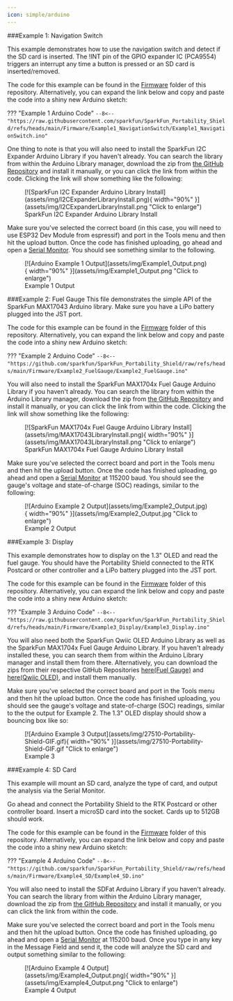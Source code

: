 ```yaml
---
icon: simple/arduino
---
```


###Example 1: Navigation Switch

This example demonstrates how to use the navigation switch and detect if the SD card is inserted. The !INT pin of the GPIO expander IC (PCA9554) triggers an interrupt any time a button is pressed or an SD card is inserted/removed.

The code for this example can be found in the [Firmware](../Firmware/Example1_NavigationSwitch/) folder of this repository. Alternatively, you can expand the link below and copy and paste the code into a shiny new Arduino sketch: 

??? "Example 1 Arduino Code"
	```
	--8<-- "https://raw.githubusercontent.com/sparkfun/SparkFun_Portability_Shield/refs/heads/main/Firmware/Example1_NavigationSwitch/Example1_NavigationSwitch.ino"
	```


One thing to note is that you will also need to install the SparkFun I2C Expander Arduino Library if you haven't already. You can search the library from within the Arduino Library manager, download the zip from [the GitHub Repository](https://github.com/sparkfun/SparkFun_I2C_Expander_Arduino_Library/archive/refs/heads/main.zip) and install it manually, or you can click the link from within the code. Clicking the link will show something like the following: 

<figure markdown>
[![SparkFun I2C Expander Arduino Library Install](assets/img/I2CExpanderLibraryInstall.png){ width="90%" }](assets/img/I2CExpanderLibraryInstall.png "Click to enlarge")
<figcaption markdown>SparkFun I2C Expander Arduino Library Install</figcaption>
</figure>



Make sure you've selected the correct board (in this case, you will need to use ESP32 Dev Module from espressif) and port in the Tools menu and then hit the upload button. Once the code has finished uploading, go ahead and open a [Serial Monitor](https://learn.sparkfun.com/tutorials/terminal-basics). You should see something similar to the following. 

<figure markdown>
[![Arduino Example 1 Output](assets/img/Example1_Output.png){ width="90%" }](assets/img/Example1_Output.png "Click to enlarge")
<figcaption markdown>Example 1 Output</figcaption>
</figure>


###Example 2: Fuel Gauge
This file demonstrates the simple API of the SparkFun MAX17043 Arduino library. Make sure you have a LiPo battery plugged into the JST port. 

The code for this example can be found in the [Firmware](../Firmware/Example2_FuelGauge/) folder of this repository. Alternatively, you can expand the link below and copy and paste the code into a shiny new Arduino sketch: 

??? "Example 2 Arduino Code"
    ```
    --8<-- "https://github.com/sparkfun/SparkFun_Portability_Shield/raw/refs/heads/main/Firmware/Example2_FuelGauge/Example2_FuelGauge.ino"
    ```

You will also need to install the SparkFun MAX1704x Fuel Gauge Arduino Library if you haven't already. You can search the library from within the Arduino Library manager, download the zip from [the GitHub Repository](https://github.com/sparkfun/SparkFun_MAX1704x_Fuel_Gauge_Arduino_Library/archive/refs/heads/main.zip) and install it manually, or you can click the link from within the code. Clicking the link will show something like the following: 
 

<figure markdown>
[![SparkFun MAX1704x Fuel Gauge Arduino Library Install](assets/img/MAX17043LibraryInstall.png){ width="90%" }](assets/img/MAX17043LibraryInstall.png "Click to enlarge")
<figcaption markdown>SparkFun MAX1704x Fuel Gauge Arduino Library Install</figcaption>
</figure>


Make sure you've selected the correct board and port in the Tools menu and then hit the upload button. Once the code has finished uploading, go ahead and open a [Serial Monitor](https://learn.sparkfun.com/tutorials/terminal-basics) at 115200 baud. You should see the gauge's voltage and state-of-charge (SOC) readings, similar to the following: 

<figure markdown>
[![Arduino Example 2 Output](assets/img/Example2_Output.jpg){ width="90%" }](assets/img/Example2_Output.jpg "Click to enlarge")
<figcaption markdown>Example 2 Output</figcaption>
</figure>



###Example 3: Display

This example demonstrates how to display on the 1.3" OLED and read the fuel gauge. You should have the Portability Shield connected to the RTK Postcard or other controller and a LiPo battery plugged into the JST port. 

The code for this example can be found in the [Firmware](../Firmware/Example3_Display/) folder of this repository. Alternatively, you can expand the link below and copy and paste the code into a shiny new Arduino sketch: 

??? "Example 3 Arduino Code"
	```
	--8<-- "https://raw.githubusercontent.com/sparkfun/SparkFun_Portability_Shield/refs/heads/main/Firmware/Example3_Display/Example3_Display.ino"
	```

You will also need both the SparkFun Qwiic OLED Arduino Library as well as the SparkFun MAX1704x Fuel Gauge Arduino Library. If you haven't already installed these, you can search them from within the Arduino Library manager and install them from there. Alternatively, you can download the zips from their respective GitHub Repositories [here(Fuel Gauge)](https://github.com/sparkfun/SparkFun_MAX1704x_Fuel_Gauge_Arduino_Library/archive/refs/heads/main.zip) and [here(Qwiic OLED)](https://github.com/sparkfun/SparkFun_Qwiic_OLED_Arduino_Library/archive/refs/heads/main.zip), and install them manually. 


Make sure you've selected the correct board and port in the Tools menu and then hit the upload button. Once the code has finished uploading, you should see the gauge's voltage and state-of-charge (SOC) readings, similar to the the output for Example 2. 
The 1.3" OLED display should show a bouncing box like so: 


<figure markdown>
[![Arduino Example 3 Output](assets/img/27510-Portability-Shield-GIF.gif){ width="90%" }](assets/img/27510-Portability-Shield-GIF.gif "Click to enlarge")
<figcaption markdown>Example 3</figcaption>
</figure>




###Example 4: SD Card

This example will mount an SD card, analyze the type of card, and output the analysis via the Serial Monitor. 

Go ahead and connect the Portability Shield to the RTK Postcard or other controller board. Insert a microSD card into the socket. Cards up to 512GB should work.

The code for this example can be found in the [Firmware](../Firmware/Example4_SD/) folder of this repository. Alternatively, you can expand the link below and copy and paste the code into a shiny new Arduino sketch: 

??? "Example 4 Arduino Code"
	```
	--8<-- "https://github.com/sparkfun/SparkFun_Portability_Shield/raw/refs/heads/main/Firmware/Example4_SD/Example4_SD.ino"
	```



You will also need to install the SDFat Arduino Library if you haven't already. You can search the library from within the Arduino Library manager, download the zip from [the GitHub Repository](https://github.com/sparkfun/SparkFun_Qwiic_OLED_Arduino_Library/archive/refs/heads/main.zip) and install it manually, or you can click the link from within the code. 
 

Make sure you've selected the correct board and port in the Tools menu and then hit the upload button. Once the code has finished uploading, go ahead and open a [Serial Monitor](https://learn.sparkfun.com/tutorials/terminal-basics) at 115200 baud. Once you type in any key in the Message Field and send it, the code will analyze the SD card and output something similar to the following: 

<figure markdown>
[![Arduino Example 4 Output](assets/img/Example4_Output.png){ width="90%" }](assets/img/Example4_Output.png "Click to enlarge")
<figcaption markdown>Example 4 Output</figcaption>
</figure>
